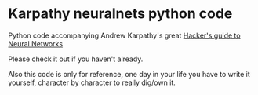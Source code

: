 # Karpathy neuralnets python code
Python code accompanying Andrew Karpathy's great [Hacker's guide to Neural Networks](https://karpathy.github.io/neuralnets/)

Please check it out if you haven't already.

Also this code is only for reference, one day in your life you have to write it yourself, character by character to really dig/own it.